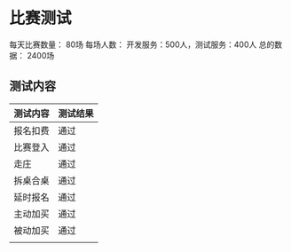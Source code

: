 # 比赛测试
每天比赛数量： 80场 
每场人数：     开发服务：500人，测试服务：400人
总的数据：     2400场

## 测试内容
|测试内容|测试结果|
|-|-|
|报名扣费|通过|
|比赛登入|通过|
|走庄|通过|
|拆桌合桌|通过|
|延时报名|通过|
|主动加买|通过|
|被动加买|通过|
|||
